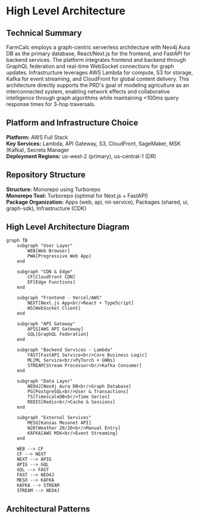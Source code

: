 # High Level Architecture

## Technical Summary

FarmCalc employs a graph-centric serverless architecture with Neo4j Aura DB as the primary database, React/Next.js for the frontend, and FastAPI for backend services. The platform integrates frontend and backend through GraphQL federation and real-time WebSocket connections for graph updates. Infrastructure leverages AWS Lambda for compute, S3 for storage, Kafka for event streaming, and CloudFront for global content delivery. This architecture directly supports the PRD's goal of modeling agriculture as an interconnected system, enabling network effects and collaborative intelligence through graph algorithms while maintaining <100ms query response times for 3-hop traversals.

## Platform and Infrastructure Choice

**Platform:** AWS Full Stack  
**Key Services:** Lambda, API Gateway, S3, CloudFront, SageMaker, MSK (Kafka), Secrets Manager  
**Deployment Regions:** us-west-2 (primary), us-central-1 (DR)

## Repository Structure

**Structure:** Monorepo using Turborepo  
**Monorepo Tool:** Turborepo (optimal for Next.js + FastAPI)  
**Package Organization:** Apps (web, api, ml-service), Packages (shared, ui, graph-sdk), Infrastructure (CDK)

## High Level Architecture Diagram

```mermaid
graph TB
    subgraph "User Layer"
        WEB[Web Browser]
        PWA[Progressive Web App]
    end
    
    subgraph "CDN & Edge"
        CF[CloudFront CDN]
        EF[Edge Functions]
    end
    
    subgraph "Frontend - Vercel/AWS"
        NEXT[Next.js App<br/>React + TypeScript]
        WS[WebSocket Client]
    end
    
    subgraph "API Gateway"
        APIG[AWS API Gateway]
        GQL[GraphQL Federation]
    end
    
    subgraph "Backend Services - Lambda"
        FAST[FastAPI Service<br/>Core Business Logic]
        ML[ML Service<br/>PyTorch + GNNs]
        STREAM[Stream Processor<br/>Kafka Consumer]
    end
    
    subgraph "Data Layer"
        NEO4J[Neo4j Aura DB<br/>Graph Database]
        PG[PostgreSQL<br/>User & Transactions]
        TS[TimescaleDB<br/>Time Series]
        REDIS[Redis<br/>Cache & Sessions]
    end
    
    subgraph "External Services"
        MESO[Kansas Mesonet API]
        W20[Weather 20/20<br/>Manual Entry]
        KAFKA[AWS MSK<br/>Event Streaming]
    end

    WEB --> CF
    CF --> NEXT
    NEXT --> APIG
    APIG --> GQL
    GQL --> FAST
    FAST --> NEO4J
    MESO --> KAFKA
    KAFKA --> STREAM
    STREAM --> NEO4J
```

## Architectural Patterns
